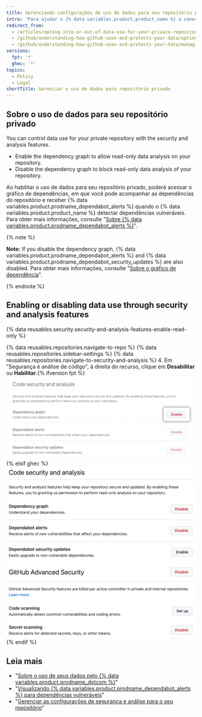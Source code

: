 ```yaml
---
title: Gerenciando configurações de uso de dados para seu repositório privado
intro: 'Para ajudar o {% data variables.product.product_name %} a conectar você a ferramentas, pessoas, projetos e informações relevantes, você pode configurar o uso de dados de seu repositório privado.'
redirect_from:
  - /articles/opting-into-or-out-of-data-use-for-your-private-repository
  - /github/understanding-how-github-uses-and-protects-your-data/opting-into-or-out-of-data-use-for-your-private-repository
  - /github/understanding-how-github-uses-and-protects-your-data/managing-data-use-settings-for-your-private-repository
versions:
  fpt: '*'
  ghec: '*'
topics:
  - Policy
  - Legal
shortTitle: Gerenciar o uso de dados para repositório privado
---
```


## Sobre o uso de dados para seu repositório privado


You can control data use for your private repository with the security and analysis features.

- Enable the dependency graph to allow read-only data analysis on your repository.
- Disable the dependency graph to block read-only data analysis of your repository.

Ao habilitar o uso de dados para seu repositório privado, poderá acessar o gráfico de dependências, em que você pode acompanhar as dependências do repositório e receber {% data variables.product.prodname_dependabot_alerts %} quando o {% data variables.product.product_name %} detectar dependências vulneráveis. Para obter mais informações, consulte "[Sobre {% data variables.product.prodname_dependabot_alerts %}](/github/managing-security-vulnerabilities/about-alerts-for-vulnerable-dependencies#dependabot-alerts-for-vulnerable-dependencies)".


{% note %}

**Note:** If you disable the dependency graph, {% data variables.product.prodname_dependabot_alerts %} and {% data variables.product.prodname_dependabot_security_updates %} are also disabled. Para obter mais informações, consulte "[Sobre o gráfico de dependência](/code-security/supply-chain-security/understanding-your-software-supply-chain/about-the-dependency-graph)".

{% endnote %}

## Enabling or disabling data use through security and analysis features

{% data reusables.security.security-and-analysis-features-enable-read-only %}

{% data reusables.repositories.navigate-to-repo %}
{% data reusables.repositories.sidebar-settings %}
{% data reusables.repositories.navigate-to-security-and-analysis %}
4. Em "Segurança e análise de código", à direita do recurso, clique em **Desabilitar** ou **Habilitar**.{% ifversion fpt %} !["Enable" or "Disable" button for "Configure security and analysis" features](/assets/images/help/repository/security-and-analysis-disable-or-enable-fpt-private.png){% elsif ghec %}
!["Enable" or "Disable" button for "Configure security and analysis" features](/assets/images/help/repository/security-and-analysis-disable-or-enable-ghec-private.png){% endif %}

## Leia mais

- "[Sobre o uso de seus dados pelo {% data variables.product.prodname_dotcom %}](/articles/about-github-s-use-of-your-data)"
- "[Visualizando {% data variables.product.prodname_dependabot_alerts %} para dependências vulneráveis](/github/managing-security-vulnerabilities/viewing-and-updating-vulnerable-dependencies-in-your-repository)"
- "[Gerenciar as configurações de segurança e análise para o seu repositório](/github/administering-a-repository/managing-security-and-analysis-settings-for-your-repository)"
